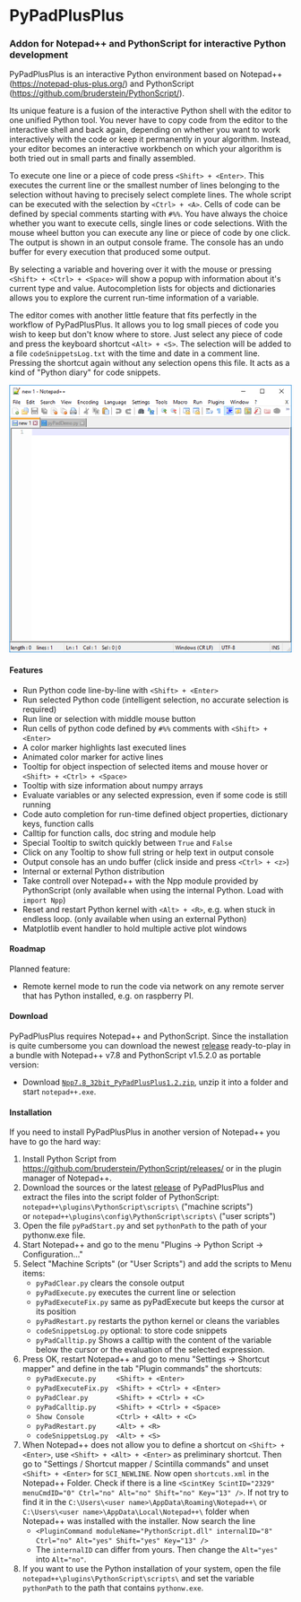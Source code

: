 # PyPadPlusPlus
### Addon for Notepad++ and PythonScript for interactive Python development

PyPadPlusPlus is an interactive Python environment based on Notepad++ (https://notepad-plus-plus.org/) and PythonScript (https://github.com/bruderstein/PythonScript/).

Its unique feature is a fusion of the interactive Python shell with the editor to one unified Python tool. You never have to copy code from the editor to the interactive shell and back again, depending on whether you want to work interactively with the code or keep it permanently in your algorithm. Instead, your editor becomes an interactive workbench on which your algorithm is both tried out in small parts and finally assembled.

To execute one line or a piece of code press `<Shift> + <Enter>`. This executes the current line or the smallest number of lines belonging to the selection without having to precisely select complete lines. The whole script can be executed with the selection by `<Ctrl> + <A>`. Cells of code can be defined by special comments starting with `#%%`. You have always the choice whether you want to execute cells, single lines or code selections. With the mouse wheel button you can execute any line or piece of code by one click. The output is shown in an output console frame. The console has an undo buffer for every execution that produced some output.

By selecting a variable and hovering over it with the mouse or pressing `<Shift> + <Ctrl> + <Space>` will show a popup with information about it's current type and value. Autocompletion lists for objects and dictionaries allows you to explore the current run-time information of a variable.

The editor comes with another little feature that fits perfectly in the workflow of PyPadPlusPlus. It allows you to log small pieces of code you wish to keep but don't know where to store. Just select any piece of code and press the keyboard shortcut `<Alt> + <S>`. The selection will be added to a file `codeSnippetsLog.txt` with the time and date in a comment line. Pressing the shortcut again without any selection opens this file. It acts as a kind of "Python diary" for code snippets.

  <img src="https://raw.githubusercontent.com/bitagoras/PyPadPlusPlus/master/demo/pyPadDemo.gif">  

#### Features

* Run Python code line-by-line with `<Shift> + <Enter>`
* Run selected Python code (intelligent selection, no accurate selection is required)
* Run line or selection with middle mouse button
* Run cells of python code defined by `#%%` comments with `<Shift> + <Enter>`
* A color marker highlights last executed lines
* Animated color marker for active lines
* Tooltip for object inspection of selected items and mouse hover or `<Shift> + <Ctrl> + <Space>`
* Tooltip with size information about numpy arrays
* Evaluate variables or any selected expression, even if some code is still running
* Code auto completion for run-time defined object properties, dictionary keys, function calls
* Calltip for function calls, doc string and module help
* Special Tooltip to switch quickly between `True` and `False`
* Click on any Tooltip to show full string or help text in output console
* Output console has an undo buffer (click inside and press `<Ctrl> + <z>`)
* Internal or external Python distribution
* Take controll over Notepad++ with the Npp module provided by PythonScript (only available when using the internal Python. Load with `import Npp`)
* Reset and restart Python kernel with `<Alt> + <R>`, e.g. when stuck in endless loop. (only available when using an external Python)
* Matplotlib event handler to hold multiple active plot windows

#### Roadmap
Planned feature:
* Remote kernel mode to run the code via network on any remote server that has Python installed, e.g. on raspberry PI.

#### Download

PyPadPlusPlus requires Notepad++ and PythonScript. Since the installation is quite cumbersome you can download the newest [release](https://github.com/bitagoras/PyPadPlusPlus/releases) ready-to-play in a bundle with Notepad++ v7.8 and PythonScript v1.5.2.0 as portable version:
* Download [`Npp7.8_32bit_PyPadPlusPlus1.2.zip`](https://github.com/bitagoras/PyPadPlusPlus/releases/download/1.2.0/Npp7.8_32bit_PyPadPlusPlus1.2.zip), unzip it into a folder and start `notepad++.exe`.

#### Installation

If you need to install PyPadPlusPlus in another version of Notepad++ you have to go the hard way:

1. Install Python Script from https://github.com/bruderstein/PythonScript/releases/ or in the plugin manager of Notepad++.
2. Download the sources or the latest [release](https://github.com/bitagoras/PyPadPlusPlus/releases) of PyPadPlusPlus and extract the files into the script folder of PythonScript:
  <br>`notepad++\plugins\PythonScript\scripts\` ("machine scripts")
  <br>or `notepad++\plugins\config\PythonScript\scripts\` ("user scripts")
3. Open the file `pyPadStart.py` and set `pythonPath` to the path of your pythonw.exe file.
4. Start Notepad++ and go to the menu "Plugins → Python Script → Configuration..."
5. Select "Machine Scripts" (or "User Scripts") and add the scripts to Menu items:
    * `pyPadClear.py` clears the console output
    * `pyPadExecute.py` executes the current line or selection
    * `pyPadExecuteFix.py` same as pyPadExecute but keeps the cursor at its position
    * `pyPadRestart.py`  restarts the python kernel or cleans the variables
    * `codeSnippetsLog.py`  optional: to store code snippets
    * `pyPadCalltip.py`     Shows a calltip with the content of the variable below the cursor or the evaluation of the selected expression.
6. Press OK, restart Notepad++ and go to menu "Settings → Shortcut mapper" and define in the tab "Plugin commands" the shortcuts:
    * `pyPadExecute.py     <Shift> + <Enter>`
    * `pyPadExecuteFix.py  <Shift> + <Ctrl> + <Enter>`
    * `pyPadClear.py       <Shift> + <Ctrl> + <C>`
    * `pyPadCalltip.py     <Shift> + <Ctrl> + <Space>`
    * `Show Console        <Ctrl> + <Alt> + <C>`
    * `pyPadRestart.py     <Alt> + <R>`
    * `codeSnippetsLog.py  <Alt> + <S>`
7. When Notepad++ does not allow you to define a shortcut on `<Shift> + <Enter>`, use `<Shift> + <Alt> + <Enter>` as preliminary shortcut. Then go to "Settings / Shortcut mapper / Scintilla commands" and unset `<Shift> + <Enter>` for `SCI_NEWLINE`. Now open `shortcuts.xml` in the Notepad++ Folder. Check if there is a line `<ScintKey ScintID="2329" menuCmdID="0" Ctrl="no" Alt="no" Shift="no" Key="13" />`. If not try to find it in the `C:\Users\<user name>\AppData\Roaming\Notepad++\` or  `C:\Users\<user name>\AppData\Local\Notepad++\` folder when Notepad++ was installed with the installer. Now search the line
    * `<PluginCommand moduleName="PythonScript.dll" internalID="8" Ctrl="no" Alt="yes" Shift="yes" Key="13" />`
    * The `internalID` can differ from yours. Then change the `Alt="yes"` into `Alt="no"`. 
8. If you want to use the Python installation of your system, open the file 
  `notepad++\plugins\PythonScript\scripts\` and set the variable `pythonPath` to the path that contains `pythonw.exe`.
